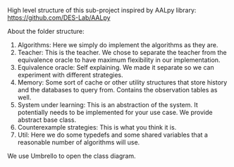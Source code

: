 High level structure of this sub-project inspired by AALpy library: https://github.com/DES-Lab/AALpy

About the folder structure: 
  1. Algorithms: Here we simply do implement the algorithms as they are. 
  2. Teacher: This is the teacher. We chose to separate the teacher from the equivalence oracle to have maximum flexibility in our implementation.
  3. Equivalence oracle: Self explaining. We made it separate so we can experiment with different strategies. 
  4. Memory: Some sort of cache or other utility structures that store history and the databases to query from. Contains the observation tables as well. 
  5. System under learning: This is an abstraction of the system. It potentially needs to be implemented for your use case. We provide abstract base class. 
  6. Counterexample strategies: This is what you think it is.
  7. Util: Here we do some typedefs and some shared variables that a reasonable number of algorithms will use.

We use Umbrello to open the class diagram.